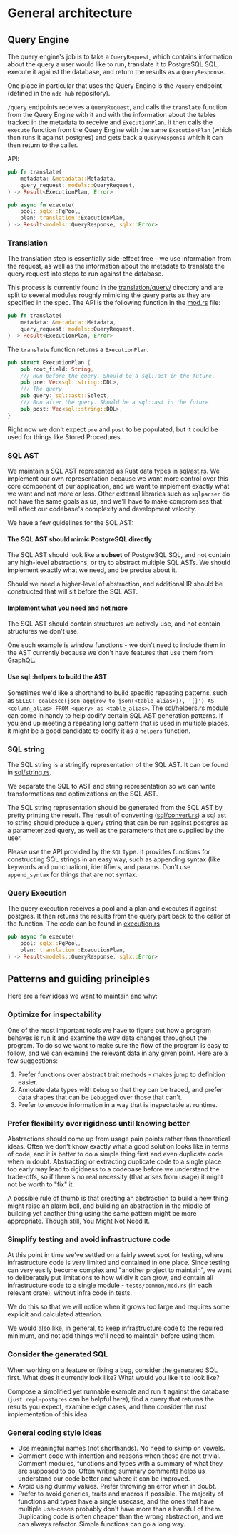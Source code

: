 # General architecture

## Query Engine

The query engine's job is to take a `QueryRequest`, which contains information about the query a user would like to run,
translate it to PostgreSQL SQL, execute it against the database, and return the results as a `QueryResponse`.

One place in particular that uses the Query Engine is the `/query` endpoint (defined in the `ndc-hub` repository).

`/query` endpoints receives a `QueryRequest`, and calls the `translate` function from the Query Engine
with it and with the information about the tables tracked in the metadata to receive and `ExecutionPlan`.
It then calls the `execute` function from the Query Engine with the same `ExecutionPlan`
(which then runs it against postgres) and gets back a `QueryResponse` which it can then return to the caller.

API:

```rs
pub fn translate(
    metadata: &metadata::Metadata,
    query_request: models::QueryRequest,
) -> Result<ExecutionPlan, Error>
```

```rs
pub async fn execute(
    pool: sqlx::PgPool,
    plan: translation::ExecutionPlan,
) -> Result<models::QueryResponse, sqlx::Error>
```

### Translation

The translation step is essentially side-effect free - we use information from the request, as well as the information
about the metadata to translate the query request into steps to run against the database.

This process is currently found in the [translation/query/](/crates/query-engine/translation/src/translation/query/) directory
and are split to several modules roughly mimicing the query parts as they are specified in the spec. The API
is the following function in the [mod.rs](/crates/query-engine/translation/src/translation/query/mod.rs) file:

```rs
pub fn translate(
    metadata: &metadata::Metadata,
    query_request: models::QueryRequest,
) -> Result<ExecutionPlan, Error>
```

The `translate` function returns a `ExecutionPlan`.

```rs
pub struct ExecutionPlan {
    pub root_field: String,
    /// Run before the query. Should be a sql::ast in the future.
    pub pre: Vec<sql::string::DDL>,
    /// The query.
    pub query: sql::ast::Select,
    /// Run after the query. Should be a sql::ast in the future.
    pub post: Vec<sql::string::DDL>,
}
```

Right now we don't expect `pre` and `post` to be populated, but it could be used for things like Stored Procedures.

### SQL AST

We maintain a SQL AST represented as Rust data types in [sql/ast.rs](/crates/query-engine/sql/src/sql/ast.rs).
We implement our own representation because we want more control over this core component of our application,
and we want to implement exactly what we want and not more or less. Other external libraries such as `sqlparser`
do not have the same goals as us, and we'll have to make compromises that will affect our codebase's complexity
and development velocity.

We have a few guidelines for the SQL AST:

#### The SQL AST should mimic PostgreSQL directly

The SQL AST should look like a **subset** of PostgreSQL SQL, and not contain any high-level abstractions, or try to abstract
multiple SQL ASTs. We should implement exactly what we need, and be precise about it.

Should we need a higher-level of abstraction, and additional IR should be constructed that will sit before the SQL AST.

#### Implement what you need and not more

The SQL AST should contain structures we actively use, and not contain structures we don't use.

One such example is window functions - we don't need to include them in the AST currently because we don't have features
that use them from GraphQL.

#### Use sql::helpers to build the AST

Sometimes we'd like a shorthand to build specific repeating patterns,
such as `SELECT coalesce(json_agg(row_to_json(<table_alias>)), '[]') AS <column_alias> FROM <query> as <table_alias>`.
The [sql/helpers.rs](/crates/query-engine/sql/src/sql/helpers.rs) module can come in handy to help
codify certain SQL AST generation patterns. If you end up meeting a repeating long pattern that is used in multiple places,
it might be a good candidate to codify it as a `helpers` function.

### SQL string

The SQL string is a stringify representation of the SQL AST. It can be found in [sql/string.rs](/crates/query-engine/sql/src/sql/string.rs).

We separate the SQL to AST and string representation so we can write transformations and optimizations on the SQL AST.

The SQL string representation should be generated from the SQL AST by pretty printing the result.
The result of converting ([sql/convert.rs](/crates/query-engine/sql/src/sql/convert.rs)) a sql ast to string should produce
a query string that can be run against postgres as a parameterized query, as well as the parameters that are supplied by the user.

Please use the API provided by the `SQL` type. It provides functions for constructing SQL strings in an easy way, such as appending syntax (like keywords and punctuation),
identifiers, and params. Don't use `append_syntax` for things that are not syntax.

### Query Execution

The query execution receives a pool and a plan and executes it against postgres. It then returns the results from the query part
back to the caller of the function.
The code can be found in [execution.rs](/crates/query-engine/execution/src/execution.rs)

```rs
pub async fn execute(
    pool: sqlx::PgPool,
    plan: translation::ExecutionPlan,
) -> Result<models::QueryResponse, sqlx::Error>
```

## Patterns and guiding principles

Here are a few ideas we want to maintain and why:

### Optimize for inspectability

One of the most important tools we have to figure out how a program behaves is run it and examine
the way data changes throughout the program. To do so we want to make sure the flow of the program
is easy to follow, and we can examine the relevant data in any given point. Here are a few suggestions:

1. Prefer functions over abstract trait methods - makes jump to definition easier.
2. Annotate data types with `Debug` so that they can be traced, and prefer data shapes that can be `Debug`ged over those that can't.
3. Prefer to encode information in a way that is inspectable at runtime.

### Prefer flexibility over rigidness until knowing better

Abstractions should come up from usage pain points rather than theoretical ideas.
Often we don't know exactly what a good solution looks like in terms of code, and it is better to do a simple thing first and even
duplicate code when in doubt.
Abstracting or extracting duplicate code to a single place too early may lead to rigidness to a codebase before we understand the trade-offs,
so if there's no real necessity (that arises from usage) it might not be worth to "fix" it.

A possible rule of thumb is that creating an abstraction to build a new thing might raise an alarm bell,
and building an abstraction in the middle of building yet another thing using the same pattern might be more appropriate.
Though still, You Might Not Need It.

### Simplify testing and avoid infrastructure code

At this point in time we've settled on a fairly sweet spot for testing, where infrastructure code is very limited and contained in one place.
Since testing can very easily become complex and "another project to maintain", we want to deliberately put limitations to how wildly it can grow,
and contain all infrastructure code to a single module - `tests/common/mod.rs` (in each relevant crate), without infra code in tests.

We do this so that we will notice when it grows too large and requires some explicit and calculated attention.

We would also like, in general, to keep infrastructure code to the required minimum, and not add things we'll need to maintain before using them.

### Consider the generated SQL

When working on a feature or fixing a bug, consider the generated SQL first.
What does it currently look like? What would you like it to look like?

Compose a simplified yet runnable example and run it against the database (`just repl-postgres` can be helpful here),
find a query that returns the results you expect, examine edge cases, and then consider the rust implementation of this idea.

### General coding style ideas

- Use meaningful names (not shorthands). No need to skimp on vowels.
- Comment code with intention and reasons when those are not trivial. Comment modules, functions and types with a summary of what they are supposed to do.
  Often writing summary comments helps us understand our code better and where it can be improved.
- Avoid using dummy values. Prefer throwing an error when in doubt.
- Prefer to avoid generics, traits and macros if possible. The majority of functions and types have a single usecase, and the ones that have multiple
  use-cases probably don't have more than a handful of them. Duplicating code is often cheaper than the wrong abstraction, and we can always refactor.
  Simple functions can go a long way.
